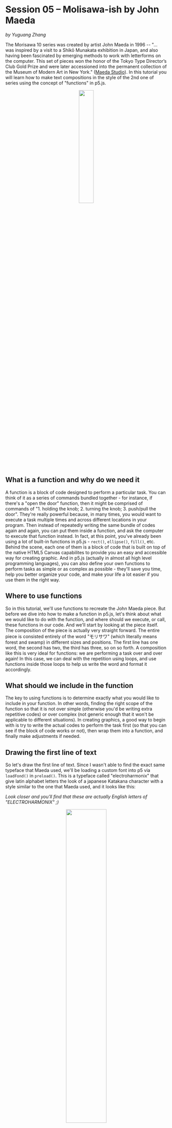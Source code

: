 # Session 05 – Molisawa-ish by John Maeda
*by Yuguang Zhang*

The Morisawa 10 series was created by artist John Maeda in 1996 -- "... was inspired by a visit to a Shikō Munakata exhibition in Japan, and also having been fascinated by emerging methods to work with letterforms on the computer. This set of pieces won the honor of the Tokyo Type Director’s Club Gold Prize and were later accessioned into the permanent collection of the Museum of Modern Art in New York." ([Maeda Studio](https://maedastudio.com/morisawa-10-2016/)). In this tutorial you will learn how to make text compositions in the style of the 2nd one of series using the concept of "functions" in p5.js.

<p align="center">
  <img src="./assets/morisawa_original.jpg" align="middle" width="30%">
</p>

## What is a function and why do we need it
A function is a block of code designed to perform a particular task. You can think of it as a series of commands bundled together - for instance, if there's a "open the door" function, then it might be comprised of commands of "1. holding the knob; 2. turning the knob; 3. push/pull the door". They're really powerful because, in many times, you would want to execute a task multiple times and across different locations in your program. Then instead of repeatedly writing the same bundle of codes again and again, you can put them inside a function, and ask the computer to execute that function instead. In fact, at this point, you've already been using a lot of built-in functions in p5.js - `rect()`, `ellipse()`, `fill()`, etc. Behind the scene, each one of them is a block of code that is built on top of the native HTML5 Canvas capabilites to provide you an easy and accessible way for creating graphic. And in p5.js (actually in almost all high level programming languages), you can also define your own functions to perform tasks as simple or as complex as possible - they'll save you time, help you better organize your code, and make your life a lot easier if you use them in the right way.

## Where to use functions
So in this tutorial, we'll use functions to recreate the John Maeda piece. But before we dive into how to make a function in p5.js, let's think about what we would like to do with the function, and where should we execute, or call, these functions in our code. And we'll start by looking at the piece itself. The composition of the piece is actually very straight forward. The entire piece is consisted entirely of the word "モリサワ" (which literally means forest and swamp) in different sizes and positions. The first line has one word, the second has two, the third has three, so on so forth. A composition like this is very ideal for functions: we are performing a task over and over again! In this case, we can deal with the repetition using loops, and use functions inside those loops to help us write the word and format it accordingly.

## What should we include in the function
The key to using functions is to determine exactly what you would like to include in your function. In other words, finding the right scope of the function so that it is not over simple (otherwise you'd be writing extra repetitive codes) or over complex (not generic enough that it won't be applicable to different situations). In creating graphics, a good way to begin with is try to write the actual codes to perform the task first (so that you can see if the block of code works or not), then wrap them into a function, and finally make adjustments if needed.

## Drawing the first line of text
So let's draw the first line of text. Since I wasn't able to find the exact same typeface that Maeda used, we'll be loading a custom font into p5 via `loadFond()` in `preload()`. This is a typeface called "electroharmonix" that give latin alphabet letters the look of a japanese Katakana character with a style similar to the one that Maeda used, and it looks like this:

*Look closer and you'll find that these are actually English letters of "ELECTROHARMONIX" ;)*
<p align="center">
  <img src="./assets/electroharmonix.png" align="middle" width="50%">
</p>


```js
    function preload() {
      jFont = loadFont("electroharmonix.ttf")
    }
```

In this particular example, I'm using the word "CODE" to replace "モリサワ". So we have a global variable called `t` at the top (`let t = "code";`). Then we would give the text size variable `tSize` a value of 160 so that the work would go the full width of the canvas, set is using `textSize()`, and use the `textBounds()` function to find the bounding box (bbox) of the word in a particular size, and set the y position of the text using `bbox.h`.

```js
    tSize = 160;
    textSize(tSize);
    bbox = jFont.textBounds(t, 0, 0, tSize);
    text(t, 0, bbox.h);
```
<p align="center">
  <img src="./assets/morisawa_1_line.png" align="middle" width="30%">
</p>

## Drawing the first two lines of text
Similarly, we can draw the second line of text using the same strategy - we basically divided the text size by 2, and draw the text twice using the same set of commands: recalculate the text size, set the text size, recalculate the bounding box, and draw the actual word twice. Notice that we include two variables here, `curX` and `curY`, which stands for the current X and Y positons of the text to be drawn. For the second line, its `curY` value is the actually the height of the first line's bounding box; and we would update the `curX` value before we draw the second word of the second line.

```js
    tSize = 160;
    textSize(tSize);
    bbox = jFont.textBounds(t, 0, 0, tSize);
    text(t, 0, bbox.h); //finish drawing first line of text
  
    curY = bbox.h; //for line 2, set its current Y position using the height of the first line's bounding box

    tSize = tSize / 2;
    textSize(tSize);
    bbox = jFont.textBounds(t, 0, 0, tSize);
    text(t, 0, curY + bbox.h);
    curX = bbox.w; //update the current X position for the second word
    text(t, curX, curY + bbox.h);
```

<p align="center">
  <img src="./assets/morisawa_2_line.png" align="middle" width="30%">
</p>

And then adjust a little bit by adding an *offset* value and making the size slightly larger, so that the text would fill up the tiny margins on the left and the right:

```js
    tSize = 162; //increaes text size a little bit
    let leftOffset = -5; //add a negative offset to fill up the margin on the left

    textSize(tSize);
    bbox = jFont.textBounds(t, 0, 0, tSize);
    text(t, 0 + leftOffset, bbox.h);
    curY = bbox.h;

    tSize = tSize / 2;
    leftOffset = leftOffset / 2;

    textSize(tSize);
    bbox = jFont.textBounds(t, 0, 0, tSize);
    text(t, 0 + leftOffset, curY + bbox.h);
    curX = bbox.w;
    text(t, curX + leftOffset, curY + bbox.h);
```
<p align="center">
  <img src="./assets/morisawa_2_line_offset.png" align="middle" width="30%">
</p>

## Define your function to do the job
At this point, we are ready to use functions to do the job. Now that we've known the drill, we can use a function to wrap the command sequences we've discovered, give it a name, and call it wherever applicable. In this case, we'll draw a line of text with our line number. To do so, we'll use the `function` keyword in JavaScript, and define a function called *drawTextLine* below our `draw()` function to draw a line of text. It'll take 6 parameters: the text content `t`, text size `tSize`, the starting X and Y positions of this line `startX` and `startY`, its offset `leftOffset`, and how many times we would draw the word `numTimes`. Also, the function will *return* a value `curY`, which indicates the current Y position of the line, so that the following line can use this information to position and draw itself.

```js
    function drawTextLine(t, tSize, startX, startY, leftOffset, numTimes) {
      textSize(tSize);
      bbox = jFont.textBounds(t, 0, 0, tSize);

      let curX = startX;
      let curY = startY + bbox.h;


      for (let i = 0; i < numTimes; i++) {
        text(t, curX + leftOffset, curY);
        curX = curX + bbox.w;
      }

      return curY;
    }
```

And now we can simplify our code inside `draw()` by calling our custom function `drawTextLine()` like below, and we'll get the same result.

```js
    //------------use a function to draw 2 lines--------------
    //1. sets the size
    //2. calculate the bbox, currentX, and currentY
    //3. draw text using currentX, currentY, left offset, and the current line number
    //4. return the updated currentY for nextline!
    tSize = 162;
    let leftOffset = -5;
    let curX = 0;
    let curY = 0;
    let newY = drawTextLine(t, tSize, curX, curY, leftOffset, 1); //draw the 1st line and save it's returned Y position to a variable newY
    drawTextLine(t, tSize/2, curX, newY, leftOffset/2, 2);//use newY to draw the second line
```

<p align="center">
  <img src="./assets/morisawa_2_line_offset.png" align="middle" width="30%">
</p>

## Draw the composition with loops
And finally we can draw the entire composition with a combination of loops. Now that we have our function ready, we would only need to properly wrap it inside the for loop, and it'll just work.

```js
    //---------------wrap them in a loop!
    tSize = 162;
    let leftOffset = -5;
    let initialX = 0;
    let initialY = 0;

    let newY = initialY;

    for (let i = 1; i < 30; i++) {
      //draw each line by using i as the line number, and the text size as i-th portion of the 1st line's text size
      newY = drawTextLine(t, tSize / i, initialX, newY, leftOffset / i, i);
    }
```

<p align="center">
  <img src="./assets/morisawa_code.png" align="middle" width="30%">
</p>

## BONUS: Adding more stuff to our function
Since function is just a block of code, we can always modify / add codes in our function to give it more power. Here we define another function called *drawTextLineChangeColor* that does everything in *drawTextLine* plus one additional thing, changing the fill color of each line using a `sin()` function. And now we add animation to our composition :) 

```js
    function drawTextLineChangeColor(t, tSize, startX, startY, leftOffset, numTimes) {
      textSize(tSize);
      
      fill(sin(-frameCount * 0.1 + numTimes * 0.5) * 255); //same function as above, but also change color using sin();

      bbox = jFont.textBounds(t, 0, 0, tSize);

      let curX = startX;
      let curY = startY + bbox.h;


      for (let i = 0; i < numTimes; i++) {
        text(t, curX + leftOffset, curY);
        curX = curX + bbox.w;
      }

      return curY;
    }

    //and inside draw(), replace drawTextLine() with drawTextLineChangeColor()....

    newY = drawTextLineChangeColor(t, tSize / i, initialX, newY, leftOffset / i, i);

```

<p align="center">
  <img src="./assets/morisawa_code_ani.png" align="middle" width="30%">
</p>